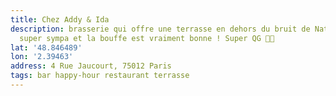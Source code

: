 ```yaml
---
title: Chez Addy & Ida
description: brasserie qui offre une terrasse en dehors du bruit de Nation. Service
  super sympa et la bouffe est vraiment bonne ! Super QG 🤘🏻
lat: '48.846489'
lon: '2.39463'
address: 4 Rue Jaucourt, 75012 Paris
tags: bar happy-hour restaurant terrasse
---
```

